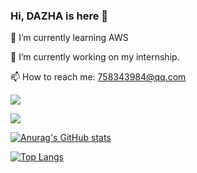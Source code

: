 ### Hi, DAZHA is here 👋
🌱 I’m currently learning AWS

🔭 I’m currently working on my internship.

📫 How to reach me: 758343984@qq.com

![](https://img.shields.io/badge/DAZHA-大渣-da282a)

![](https://img.shields.io/badge/dynamic/json?color=000000&label=GitHub&query=%24.data.totalSubs&suffix=%20followers&url=https%3A%2F%2Fapi.spencerwoo.com%2Fsubstats%2F%3Fsource%3Dgithub%26queryKey%3DDAZHAdazha)

<!--
**DAZHAdazha/DAZHAdazha** is a ✨ _special_ ✨ repository because its `README.md` (this file) appears on your GitHub profile.

Here are some ideas to get you started:


- 
- 👯 I’m looking to collaborate on ...
- 🤔 I’m looking for help with ...
- 💬 Ask me about ...
- 😄 Pronouns: ...
- ⚡ Fun fact: ...
-->

[![Anurag's GitHub stats](https://github-readme-stats.vercel.app/api?username=DAZHAdazha&count_private=true&theme=vue)](https://github.com/anuraghazra/github-readme-stats)

[![Top Langs](https://github-readme-stats.vercel.app/api/top-langs/?username=DAZHAdazha&bg_color=DEG,#fcba03,#ffaa03)](https://github.com/anuraghazra/github-readme-stats)

